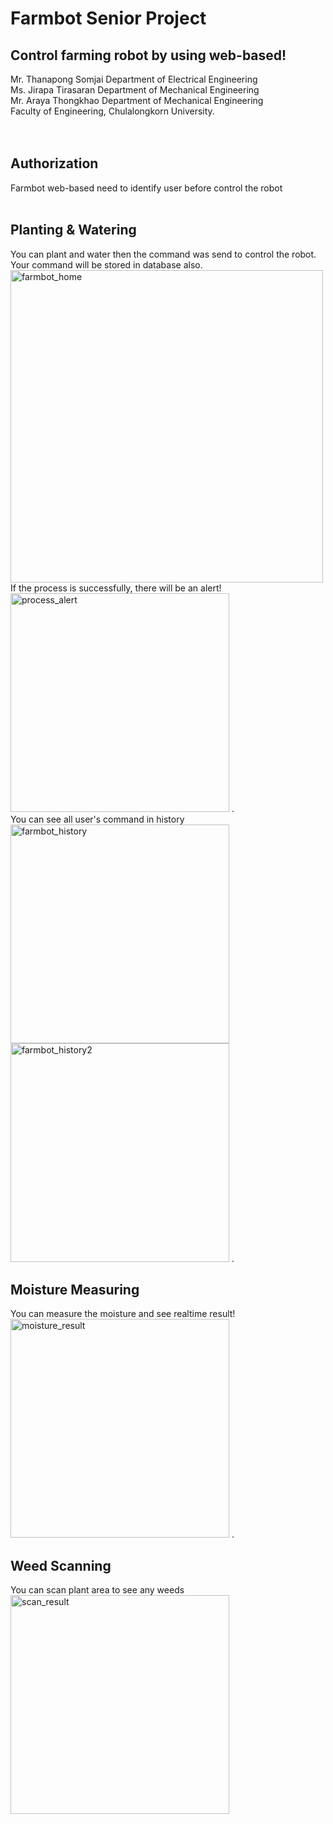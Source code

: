 # Farmbot Senior Project
## Control farming robot by using web-based!
Mr. Thanapong Somjai Department of Electrical Engineering<br />
Ms. Jirapa Tirasaran Department of Mechanical Engineering<br />
Mr. Araya Thongkhao Department of Mechanical Engineering<br />
Faculty of Engineering, Chulalongkorn University.<br />
<br />
<br />
## Authorization
Farmbot web-based need to identify user before control the robot<br />
<br />
## Planting & Watering
You can plant and water then the command was send to control the robot.<br />
Your command will be stored in database also.<br />
<img src="/public/img/farmbot_home.png" alt="farmbot_home" style="justify-content:center" width="500"/>
<br />
If the process is successfully, there will be an alert!<br />
<img src="/public/img/process_alert.jpg" alt="process_alert" justify-content="center" width="350"/>
.<br />
You can see all user's command in history<br />
<img src="/public/img/farmbot_history.jpg" alt="farmbot_history" justify-content="center" width="350"/>
<img src="/public/img/farmbot_history2.jpg" alt="farmbot_history2" justify-content="center" width="350"/>
.<br />
## Moisture Measuring
You can measure the moisture and see realtime result!<br />
<img src="/public/img/moisture_result.jpg" alt="moisture_result" justify-content="center" width="350"/>
.<br />
## Weed Scanning
You can scan plant area to see any weeds<br />
<img src="/public/img/scan_result.jpg" alt="scan_result" justify-content="center" width="350"/>

